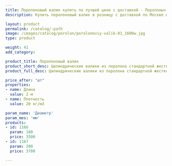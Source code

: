 ```yaml
---
title: Поролоновый валик купить по лучшей цене с доставкой - Поролоныч
description: Купить поролоновый валик в розницу с доставкой по Москве в интернет-магазине Поролоныча.

layout: product
permalink: /catalog/:path
image: /images/catalog/porolon/porolonoviy-valik-01_1600w.jpg
type: product

weight: 41
add_category: 

product_title: Поролоновый валик
product_short_desc: Цилиндрические валики из поролона стандартной жесткости. Применяются в качестве наполнителя для мебели (валиков, подушек и т.п.)
product_full_desc: Цилиндрические валики из поролона стандартной жесткости. Применяются в качестве наполнителя для мебели (валиков, подушек и т.п.).

price_after: "шт"
properties:
- name: Длина
  value: 2 м
- name: Плотность
  value: 20 кг/м3

param_name: 'Диаметр'
param_mes: 'мм'
products:
- id: 1166
  param: 180
  price: 3500
- id: 1167
  param: 200
  price: 3700

---
```

